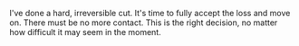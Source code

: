 I've done a hard, irreversible cut. It's time to fully accept the loss and move on. There must be no more contact. This is the right decision, no matter how difficult it may seem in the moment.

